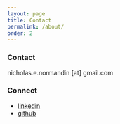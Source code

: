 ```yaml
---
layout: page
title: Contact
permalink: /about/
order: 2
---
```




### Contact

nicholas.e.normandin [at] gmail.com


### Connect

- [linkedin](https://www.linkedin.com/in/nicholasnormandin/)
- [github](https://github.com/nnormandin)
